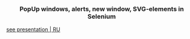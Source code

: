 <h3 align='center'>PopUp windows, alerts, new window, SVG-elements in Selenium</h3>

<a href = 'https://bit.ly/3Vcb2Ci'>see presentation | RU</a>
